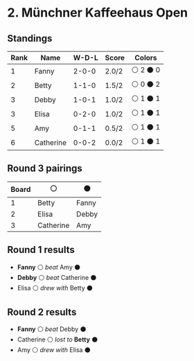 # 2. Münchner Kaffeehaus Open
## Standings
|Rank|Name|W-D-L|Score|Colors|
|---|---|---|---|---|
|1|Fanny          |2-0-0|2.0/2|:white_circle: 2 :black_circle: 0|
|2|Betty          |1-1-0|1.5/2|:white_circle: 0 :black_circle: 2|
|3|Debby          |1-0-1|1.0/2|:white_circle: 1 :black_circle: 1|
|3|Elisa          |0-2-0|1.0/2|:white_circle: 1 :black_circle: 1|
|5|Amy            |0-1-1|0.5/2|:white_circle: 1 :black_circle: 1|
|6|Catherine      |0-0-2|0.0/2|:white_circle: 1 :black_circle: 1|

## Round 3 pairings
|Board|:white_circle:|:black_circle:|
|---|---|---|
|1|Betty|Fanny|
|2|Elisa|Debby|
|3|Catherine|Amy|

## Round 1 results
- **Fanny** :white_circle: *beat* Amy :black_circle:
- **Debby** :white_circle: *beat* Catherine :black_circle:
- Elisa :white_circle: *drew with* Betty :black_circle:

## Round 2 results
- **Fanny** :white_circle: *beat* Debby :black_circle:
- Catherine :white_circle: *lost to* **Betty** :black_circle:
- Amy :white_circle: *drew with* Elisa :black_circle:
